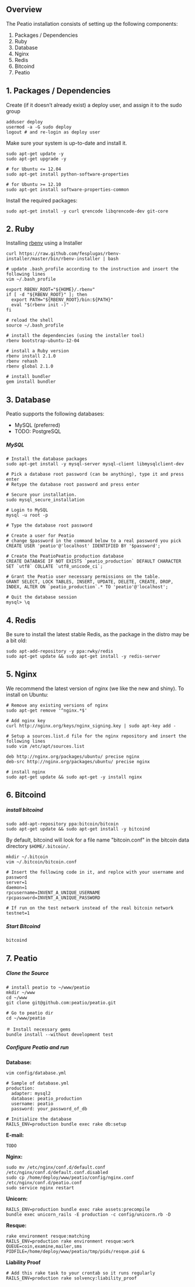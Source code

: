 Overview
--------

The Peatio installation consists of setting up the following components:

1. Packages / Dependencies
2. Ruby
3. Database
4. Nginx
5. Redis
6. Bitcoind
7. Peatio


## 1. Packages / Dependencies

Create (if it doesn’t already exist) a deploy user, and assign it to the sudo group

    adduser deploy
    usermod -a -G sudo deploy
    logout # and re-login as deploy user

Make sure your system is up-to-date and install it.

    sudo apt-get update -y
    sudo apt-get upgrade -y

    # for Ubuntu <= 12.04
    sudo apt-get install python-software-properties

    # for Ubuntu >= 12.10
    sudo apt-get install software-properties-common

Install the required packages:

    sudo apt-get install -y curl qrencode libqrencode-dev git-core


## 2. Ruby

Installing [rbenv](https://github.com/sstephenson/rbenv) using a Installer

    curl https://raw.github.com/fesplugas/rbenv-installer/master/bin/rbenv-installer | bash

    # update .bash_profile according to the instruction and insert the following lines
    vim ~/.bash_profile

    export RBENV_ROOT="${HOME}/.rbenv"
    if [ -d "${RBENV_ROOT}" ]; then
      export PATH="${RBENV_ROOT}/bin:${PATH}"
      eval "$(rbenv init -)"
    fi

    # reload the shell
    source ~/.bash_profile

    # install the dependencies (using the installer tool)
    rbenv bootstrap-ubuntu-12-04

    # install a Ruby version
    rbenv install 2.1.0
    rbenv rehash
    rbenv global 2.1.0

    # install bundler
    gem install bundler


## 3. Database

Peatio supports the following databases:

* MySQL (preferred)
* TODO: PostgreSQL

##### MySQL

    # Install the database packages
    sudo apt-get install -y mysql-server mysql-client libmysqlclient-dev

    # Pick a database root password (can be anything), type it and press enter
    # Retype the database root password and press enter

    # Secure your installation.
    sudo mysql_secure_installation

    # Login to MySQL
    mysql -u root -p

    # Type the database root password

    # Create a user for Peatio
    # change $password in the command below to a real password you pick
    CREATE USER 'peatio'@'localhost' IDENTIFIED BY '$password';

    # Create the PeatioPeatio production database
    CREATE DATABASE IF NOT EXISTS `peatio_production` DEFAULT CHARACTER SET `utf8` COLLATE `utf8_unicode_ci`;

    # Grant the Peatio user necessary permissions on the table.
    GRANT SELECT, LOCK TABLES, INSERT, UPDATE, DELETE, CREATE, DROP, INDEX, ALTER ON `peatio_production`.* TO 'peatio'@'localhost';

    # Quit the database session
    mysql> \q


## 4. Redis

Be sure to install the latest stable Redis, as the package in the distro may be a bit old:

    sudo apt-add-repository -y ppa:rwky/redis
    sudo apt-get update && sudo apt-get install -y redis-server


## 5. Nginx

We recommend the latest version of nginx (we like the new and shiny). To install on Ubuntu:

    # Remove any existing versions of nginx
    sudo apt-get remove '^nginx.*$'

    # Add nginx key
    curl http://nginx.org/keys/nginx_signing.key | sudo apt-key add -

    # Setup a sources.list.d file for the nginx repository and insert the following lines
    sudo vim /etc/apt/sources.list

    deb http://nginx.org/packages/ubuntu/ precise nginx
    deb-src http://nginx.org/packages/ubuntu/ precise nginx

    # install nginx
    sudo apt-get update && sudo apt-get -y install nginx

## 6. Bitcoind

##### install bitcoind

    sudo add-apt-repository ppa:bitcoin/bitcoin
    sudo apt-get update && sudo apt-get install -y bitcoind

By default, bitcoind will look for a file name "bitcoin.conf" in the bitcoin data directory `$HOME/.bitcoin/`.

    mkdir ~/.bitcoin
    vim ~/.bitcoin/bitcoin.conf

    # Insert the following code in it, and replce with your username and password
    server=1
    daemon=1
    rpcusername=INVENT_A_UNIQUE_USERNAME
    rpcpassword=INVENT_A_UNIQUE_PASSWORD

    # If run on the test network instead of the real bitcoin network
    testnet=1

##### Start Bitcoind

    bitcoind


## 7. Peatio

##### Clone the Source

    # install peatio to ~/www/peatio
    mkdir ~/www
    cd ~/www
    git clone git@github.com:peatio/peatio.git

    # Go to peatio dir
    cd ~/www/peatio

    ＃ Install necessary gems
    bundle install --without development test


##### Configure Peatio and run

**Database:**

    vim config/database.yml

    # Sample of database.yml
    production:
      adapter: mysql2
      database: peatio_production
      username: peatio
      password: your_password_of_db

    # Initialize the database
    RAILS_ENV=production bundle exec rake db:setup

**E-mail:**

    TODO

**Nginx:**

    sudo mv /etc/nginx/conf.d/default.conf /etc/nginx/conf.d/default.conf.disabled
    sudo cp /home/deploy/www/peatio/config/nginx.conf /etc/nginx/conf.d/peatio.conf
    sudo service nginx restart

**Unicorn:**

    RAILS_ENV=production bundle exec rake assets:precompile
    bundle exec unicorn_rails -E production -c config/unicorn.rb -D

**Resque:**

    rake environment resque:matching
    RAILS_ENV=production rake environment resque:work QUEUE=coin,examine,mailer,sms PIDFILE=/home/deploy/www/peatio/tmp/pids/resque.pid &

**Liability Proof**

    # Add this rake task to your crontab so it runs regularly
    RAILS_ENV=production rake solvency:liability_proof

